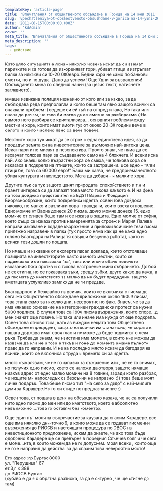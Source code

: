 ```yaml
---
templateKey: 'article-page'
title: 'Впечатления от общественото обсъждане в Горица на 14 юни 2011'
slug: 'vpechatleniya-ot-obshestvenoto-obsuzhdane-v-gorica-na-14-yuni-2011'
date: '2011-06-15T00:00:00.000Z'
author: 'kdAdmin'
cover: ''
meta_title: 'Впечатления от общественото обсъждане в Горица на 14 юни 2011'
meta_description: ''
tags:
  - Действие
---
```


Като цяло ситуацията е ясна - няколко човека искат да си вземат паричките и са готови да изкореняват гори, убиват птици и изтръгват билки за някакви си 10-20 000евро. Бедни хора не само по банкови сметки, но и по душа. Дано да успеем! Още 7дни за възражения! Обсъждането мина по следния начин (за целия текст, натиснете заглавието).

Имаше извикана полиция незнайно от кого или за какво, за да съблюдава реда предполагам и която беше там явно защото всички са очаквали проблем :) седеше си ей тъй на отпред и така, Но така или иначе да речем, че това би могло да се сметне за разбираемо :)На самото него разбира се кристализира... основния проблем между местни и хора, които имат имоти тук от около 20-30 години вече в селото и които числено явно са вече повече.

Местните хора тук искат да се строи с една единствена идея, за да продадът земята си на инвеститорите за възможно най-висока цена. Искат пари и не мислят в перспектива. Просто знаят, че няма да се изхарчат толкова пари за създаването само на 4 блокчета. И всеки иска пай. Ако знаеш колко възрастни хора се смяха, че толкова хора се изказаха в подкрепа на птиците, които са застрашени. Все едно - "К'ви птици бе, това са 60 000 евро!" Баща ми казва, че предприемачеството убива културата и наследството. Мога да добавя - и малките хора.

Другите пък са тук защото ценят природата, спокойствието и т.н и бранят интереса си да запазят това място такова каквото е. И на фона на това дойдоха представител на БДЗП Варна и Фондация Биоразнообразие, които подкрепиха идеята, освен това дойдоха няколко, не малко и различни хора -граждани, които взеха отношение. Едно момче от Варна донесе 20 писма, друго момче донесе 15, едно момиче от сливен беше там и се изказа в защита. Едно момче от софия, което също се изказа против намеренията за строеж и Мария Лалева направи изкаване и подаде възражение и приложи всичките тези писма прилежно направени в папка (тук просто няма как да не кажа едно голямо Благодаря на Ралица тя свърши безценна работа), както и всички тези дошли по пощата.

Но имаше и изкаване от експерта писал доклада, които отстояваше позицията на инвеститорите, както и много местни, които се надвикваха и се изказваха "за", така или иначе обаче повечето изкавания бяха против и с такова настроение мина събранието. До бой не се стигна, но се показваха зъки, срещу зъбки. друго какво да кажа, а да писмата до кметството за малко да не бъдат предадени, защото кметицата услужливо замлко да не ги предаде.

Благодарности безкрайно на всички, които се включиха с писма до сега. На Общественото обсъждане приложихме около 1600!! писма, това стана само за няколко дни, невероятно но факт. Знаем, че за да има някакво основание на категоричен граждански протест са нужни 5000 подписа. В случая това са 1600 писма възражения, които споре...д мен значат още повече. Но така или иначе има нужда от още подкрепа. Освен това отново така, като аз виждам нещата това Обществено обсъждане е прецедент, защото на всички им стана ясно, че хората в нашата държава имат своя глас и не може да бъде подминат с лека ръка. Трябва да знаем, че наистина има момети, в които ние можем да казваме да или не и този е такъв и поне до момента имаме пълното право да го направим. И не на последно място искам да багодаря на всички, които се включиха с труда и времето си за идеята.

много съжалявам, че не го запазих за съжаление или , че не го снимах, но получих едно писмо, което се наложи да отворя, защото нямаше ниакъв адрес от едно малко момиче на 8 години, заради което разбрах, че нощите ми напоследък са безсънни не напразно. :)) това беше моят личен подарък. Това беше писмо тип "На село за дядо" с най-милите думи за Карадере.Но то си отиде по предназначение :)

Освен това, от пощата в деня на обсъждането казаха, че не са получили нито едно писмо до мен или до кметството, което е абсолютно невъзможно ....това го оставям без коментар.

Още един път моля за съпричастие за каузата да спасим Карадере, все още има няколко дни-точно 6, в които може да се подават писменни възражения до РИОСВ и настоящата процедура по ОВОС на инвестиционното предложение, искам да знаете, че ако това бъде одобрено Карадере ще се превърне в поредния Слънчев бряг и че сега е моме...нта, в който можем да не го допуснем. Моля всеки , който още не го е направил да действа, за да опазим това невероятно място!

Ето адрес :гр.Бургас 8000  
ул. "Перущица" 67  
ет.3,п.к 388  
до РИОСВ Бургас  
(хубаво е да е с обратна разписка, за да е сигурно , че ще стигне до там)
